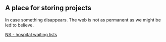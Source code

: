 ## A place for storing projects
In case something disappears. The web is not as permanent as we might be led to believe.

[NS - hospital waiting lists](www.giacomobg.github.com/backups/ns-waiting-lists/index.html)
